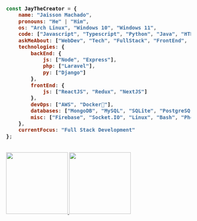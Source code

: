 <h3>
  
```javascript
const JayTheCreator = {
    name: "Jaisson Machado",
    pronouns: "He" | "Him",
    os: "Arch Linux", "Windows 10", "Windows 11",
    code: ["Javascript", "Typescript", "Python", "Java", "HTML/CSS"],
    askMeAbout: ["WebDev", "Tech", "FullStack", "FrontEnd", "BackEnd", "MERN"],
    technologies: {
        backEnd: {
            js: ["Node", "Express"],
            php: ["Laravel"],
            py: ["Django"]
        },
        frontEnd: {
            js: ["ReactJS", "Redux", "NextJS"]
        },
        devOps: ["AWS", "Docker🐳"],
        databases: ["MongoDB", "MySQL", "SQLite", "PostgreSQL", "MariaDB"],
        misc: ["Firebase", "Socket.IO", "Linux", "Bash", "Photoshop", "Premiere"]
    },
    currentFocus: "Full Stack Development"
};
```
</h3>

</br>
<div>
  <a href="https://github.com/JayTheCreator">
  <img height="168em" src="https://github-readme-stats.vercel.app/api?username=JayTheCreator&show_icons=true&theme=radical&include_all_commits=true&count_private=true"/>
  <img height="168em" src="https://github-readme-stats.vercel.app/api/top-langs/?username=JayTheCreator&layout=compact&langs_count=16&theme=radical"/>
</div>
